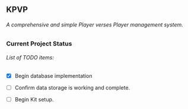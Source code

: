 ## KPVP
###### A comprehensive and simple Player verses Player management system.

### Current Project Status 
###### List of TODO items:
- [x] Begin database implementation
- [ ] Confirm data storage is working and complete.
- [ ] Begin Kit setup. 

 
